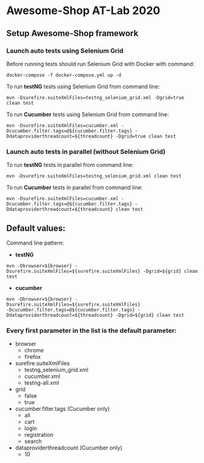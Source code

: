 # Awesome-Shop AT-Lab 2020

## Setup Awesome-Shop framework

### Launch auto tests using Selenium Grid

Before running tests should run Selenium Grid with Docker with command:

```
docker-compose -f docker-compose.yml up -d
```

To run **testNG** tests using Selenium Grid from command line:

```
mvn -Dsurefire.suiteXmlFiles=testng_selenium_grid.xml -Dgrid=true clean test
```

To run **Cucumber** tests using Selenium Grid from command line:

```
mvn -Dsurefire.suiteXmlFiles=cucumber.xml -Dcucumber.filter.tags=@${cucumber.filter.tags} -Ddataproviderthreadcount=${threadcount} -Dgrid=true clean test
```

### Launch auto tests in parallel (without Selenium Grid)

To run **testNG** tests in parallel from command line:

```
mvn -Dsurefire.suiteXmlFiles=testng_selenium_grid.xml clean test
```

To run **Cucumber** tests in parallel from command line:

```
mvn -Dsurefire.suiteXmlFiles=cucumber.xml -Dcucumber.filter.tags=@${cucumber.filter.tags} -Ddataproviderthreadcount=${threadcount} clean test
```

## Default values:

Command line pattern:

* **testNG**

```
mvn -Dbrowser=${browser} -Dsurefire.suiteXmlFiles=${surefire.suiteXmlFiles} -Dgrid=${grid} clean test
```

* **cucumber**

```
mvn -Dbrowser=${browser} -Dsurefire.suiteXmlFiles=${surefire.suiteXmlFiles} 
-Dcucumber.filter.tags=@${cucumber.filter.tags} -Ddataproviderthreadcount=${threadcount} -Dgrid=${grid} clean test
```

### Every first parameter in the list is the default parameter:

* browser
  - chrome
  - firefox
* surefire.suiteXmlFiles
  - testng_selenium_grid.xml
  - cucumber.xml
  - testng-all.xml
* grid
  - false
  - true
* cucumber.filter.tags (Cucumber only)
  - all
  - cart
  - login
  - registration
  - search
* dataproviderthreadcount (Cucumber only)
  - 10
  